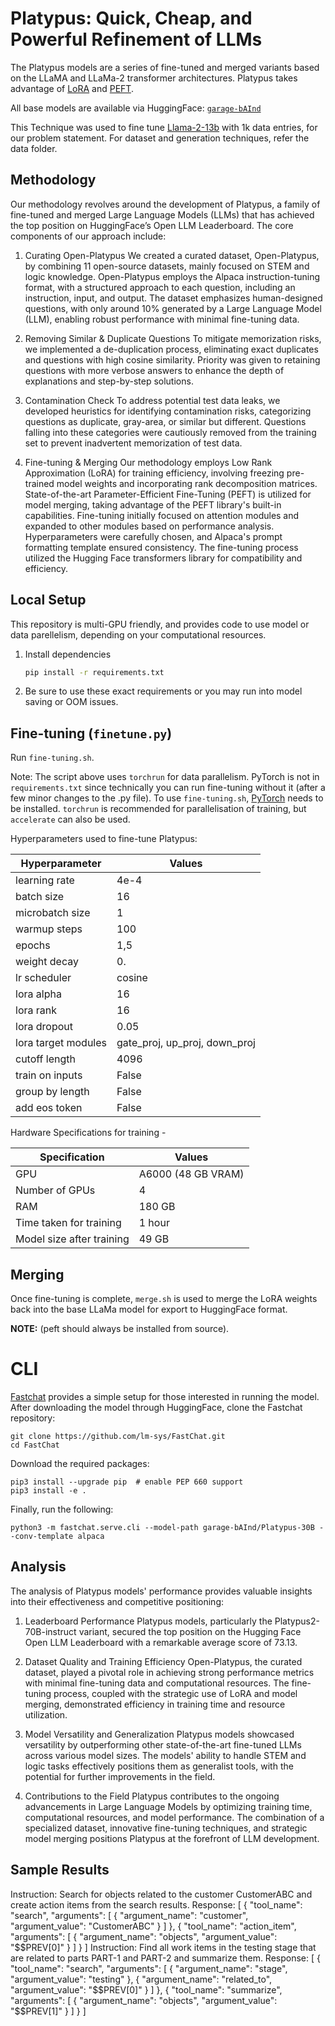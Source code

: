# Platypus: Quick, Cheap, and Powerful Refinement of LLMs

The Platypus models are a series of fine-tuned and merged variants based on the LLaMA and LLaMa-2 transformer architectures. Platypus takes advantage of [LoRA](https://arxiv.org/pdf/2106.09685.pdf) and [PEFT](https://github.com/huggingface/peft). 

All base models are available via HuggingFace: [`garage-bAInd`](https://huggingface.co/garage-bAInd)

This Technique was used to fine tune [Llama-2-13b](https://huggingface.co/meta-llama/Llama-2-13b-hf) with 1k data entries, for our problem statement. For dataset and generation techniques, refer the data folder.
## Methodology
Our methodology revolves around the development of Platypus, a family of fine-tuned and merged Large Language Models (LLMs) that has achieved the top position on HuggingFace’s Open LLM Leaderboard. The core components of our approach include:

1. Curating Open-Platypus
We created a curated dataset, Open-Platypus, by combining 11 open-source datasets, mainly focused on STEM and logic knowledge.
Open-Platypus employs the Alpaca instruction-tuning format, with a structured approach to each question, including an instruction, input, and output.
The dataset emphasizes human-designed questions, with only around 10\% generated by a Large Language Model (LLM), enabling robust performance with minimal fine-tuning data.

2. Removing Similar & Duplicate Questions
To mitigate memorization risks, we implemented a de-duplication process, eliminating exact duplicates and questions with high cosine similarity.
Priority was given to retaining questions with more verbose answers to enhance the depth of explanations and step-by-step solutions.

3. Contamination Check
To address potential test data leaks, we developed heuristics for identifying contamination risks, categorizing questions as duplicate, gray-area, or similar but different.
Questions falling into these categories were cautiously removed from the training set to prevent inadvertent memorization of test data.

4. Fine-tuning & Merging
Our methodology employs Low Rank Approximation (LoRA) for training efficiency, involving freezing pre-trained model weights and incorporating rank decomposition matrices.
State-of-the-art Parameter-Efficient Fine-Tuning (PEFT) is utilized for model merging, taking advantage of the PEFT library's built-in capabilities.
Fine-tuning initially focused on attention modules and expanded to other modules based on performance analysis.
Hyperparameters were carefully chosen, and Alpaca's prompt formatting template ensured consistency.
The fine-tuning process utilized the Hugging Face transformers library for compatibility and efficiency.

## Local Setup

This repository is multi-GPU friendly, and provides code to use model or data parellelism, depending on your computational resources. 

1. Install dependencies

   ```bash
   pip install -r requirements.txt
   ```

2. Be sure to use these exact requirements or you may run into model saving or OOM issues.

## Fine-tuning (`finetune.py`)

Run `fine-tuning.sh`.

Note: The script above uses `torchrun` for data parallelism. PyTorch is not in `requirements.txt` since technically you can run fine-tuning without it (after a few minor changes to the .py file). To use `fine-tuning.sh`, [PyTorch](https://pytorch.org/get-started/locally/) needs to be installed. `torchrun` is recommended for parallelisation of training, but `accelerate` can also be used. 

Hyperparameters used to fine-tune Platypus:

| Hyperparameter      | Values |
|---------------------|--------|
| learning rate       | 4e-4   |
| batch size          | 16     |
| microbatch  size    | 1      |
| warmup steps        | 100    |
| epochs              | 1,5      |
| weight decay        | 0.     |
| lr scheduler        | cosine |
| lora alpha          | 16     |
| lora rank           | 16     |
| lora dropout        | 0.05   |
| lora target modules | gate_proj, up_proj, down_proj|
| cutoff length       | 4096   |
| train on inputs     | False  |
| group by length     | False  |
| add eos token       | False  |

Hardware Specifications for training - 

| Specification      | Values |
|---------------------|--------|
| GPU               | A6000 (48 GB VRAM)  |
| Number of GPUs    | 4 |
| RAM               | 180 GB | 
| Time taken for training | 1 hour |
| Model size after training | 49 GB |

## Merging

Once fine-tuning is complete, `merge.sh` is used to merge the LoRA weights back into the base LLaMa model for export to HuggingFace format.

**NOTE:** (peft should always be installed from source).

# CLI 

[Fastchat](https://github.com/lm-sys/FastChat) provides a simple setup for those interested in running the model. After downloading the model through HuggingFace, clone the Fastchat repository:

```
git clone https://github.com/lm-sys/FastChat.git
cd FastChat
```

Download the required packages:

```
pip3 install --upgrade pip  # enable PEP 660 support
pip3 install -e .
```

Finally, run the following:

```
python3 -m fastchat.serve.cli --model-path garage-bAInd/Platypus-30B --conv-template alpaca

```
## Analysis
The analysis of Platypus models' performance provides valuable insights into their effectiveness and competitive positioning:

1. Leaderboard Performance
Platypus models, particularly the Platypus2-70B-instruct variant, secured the top position on the Hugging Face Open LLM Leaderboard with a remarkable average score of 73.13.

2. Dataset Quality and Training Efficiency
Open-Platypus, the curated dataset, played a pivotal role in achieving strong performance metrics with minimal fine-tuning data and computational resources.
The fine-tuning process, coupled with the strategic use of LoRA and model merging, demonstrated efficiency in training time and resource utilization.

3. Model Versatility and Generalization
Platypus models showcased versatility by outperforming other state-of-the-art fine-tuned LLMs across various model sizes.
The models' ability to handle STEM and logic tasks effectively positions them as generalist tools, with the potential for further improvements in the field.

4. Contributions to the Field
Platypus contributes to the ongoing advancements in Large Language Models by optimizing training time, computational resources, and model performance.
The combination of a specialized dataset, innovative fine-tuning techniques, and strategic model merging positions Platypus at the forefront of LLM development.

## Sample Results

Instruction: Search for objects related to the customer CustomerABC and create action items from the search results.
Response: [
  {
    "tool_name": "search",
    "arguments": [
      {
        "argument_name": "customer",
        "argument_value": "CustomerABC"
      }
    ]
  },
  {
    "tool_name": "action_item",
    "arguments": [
      {
        "argument_name": "objects",
        "argument_value": "$$PREV[0]"
      }
    ]
  }
]
Instruction: Find all work items in the testing stage that are related to parts PART-1 and PART-2 and summarize them.
Response: [
  {
    "tool_name": "search",
    "arguments": [
      {
        "argument_name": "stage",
        "argument_value": "testing"
      },
      {
        "argument_name": "related_to",
        "argument_value": "$$PREV[0]"
      }
    ]
  },
  {
    "tool_name": "summarize",
    "arguments": [
      {
        "argument_name": "objects",
        "argument_value": "$$PREV[1]"
      }
    ]
  }
]
